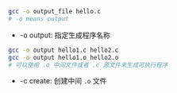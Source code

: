 ```sh
gcc -o output_file hello.c
# -o means output

```

* -o output: 指定生成程序名称
```sh
gcc -o output hello1.c hello2.c
gcc -o output hello1.o hello2.o
# 可以使用 .o 中间文件或者 .c 源文件来生成可执行程序
```
* -c create: 创建中间 `.o` 文件
